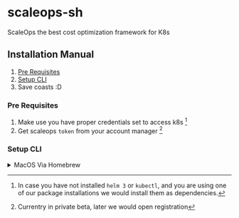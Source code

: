 # scaleops-sh
ScaleOps the best cost optimization framework for K8s


## Installation Manual

1. [Pre Requisites](#pre-requisites)
2. [Setup CLI](#setup-cli)
4. Save coasts :D


### Pre Requisites

1. Make use you have proper credentials set to access k8s [^1]
2. Get scaleops `token` from your account manager [^2]

[^1]: In case you have not installed `helm 3` or `kubectl`, and you are using one of our package installations we would install them as dependencies.
[^2]: Currentry in private beta, later we would open registration

### Setup CLI

<details><summary>MacOS Via Homebrew</summary>

```shell
brew install scaleops-sh/scaleops/scaleops
scaleops system install --token *****
```

Or
```shell
brew tap scaleops-sh/scaleops
brew install scaleops
scaleops system install --token *****
```


</details>

